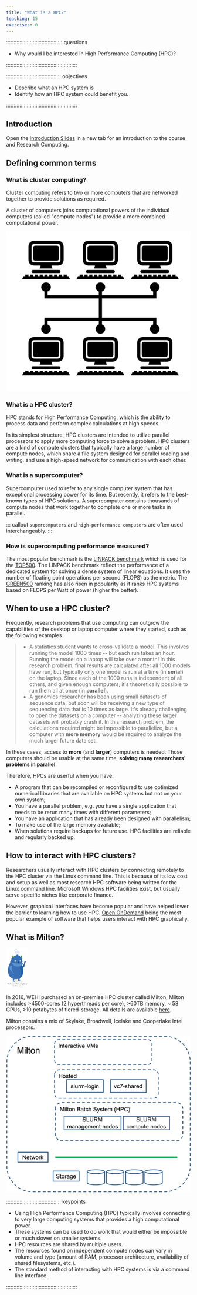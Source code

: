 ```yaml
---
title: "What is a HPC?"
teaching: 15
exercises: 0
---
```


:::::::::::::::::::::::::::::::::::::: questions 

- Why would I be interested in High Performance Computing (HPC)?

::::::::::::::::::::::::::::::::::::::::::::::::

::::::::::::::::::::::::::::::::::::: objectives

- Describe what an HPC system is
- Identify how an HPC system could benefit you.

::::::::::::::::::::::::::::::::::::::::::::::::

## Introduction
Open the [Introduction Slides](https://wehieduau.sharepoint.com/:p:/s/rc2/EVLoeAXqz7hFuqDM59COiYkBiGvnkY-Lgh8C9pOTSeJSsA?e=BdafRQ)
in a new tab for an introduction to the course and Research Computing. 

## Defining common terms


### What is cluster computing?
Cluster computing refers to two or more computers that are networked together to provide solutions as required. 

A cluster of computers joins computational powers of the individual computers (called "compute nodes") to provide a more combined computational power.

![Cluster Computing by Trevor Dsouza from <a href="https://thenounproject.com/browse/icons/term/cluster-computing/" target="_blank" title="Cluster Computing Icons">Noun Project</a> ](fig/cluster.png)

### What is a HPC cluster?
HPC stands for High Performance Computing, which is the ability to process data and perform complex calculations at high speeds. 

In its simplest structure, HPC clusters are intended to utilize parallel processors to apply more computing force to solve a problem. HPC clusters are a kind of compute clusters that typically have a large number of compute nodes, which share a file system designed for parallel reading and writing, and use a high-speed network for communication with each other. 


### What is a supercomputer?
Supercomputer used to refer to any single computer system that has exceptional processing power for its time. But recently, it refers to the best-known types of HPC solutions. A supercomputer contains thousands of compute nodes that work together to complete one or more tasks in parallel. 



::: callout
`supercomputers` and `high-performance computers` are often used interchangeably.
::: 


### How is supercomputing performance measured?
The most popular benchmark is the [LINPACK benchmark](https://www.top500.org/project/linpack/) which is used for the [TOP500](https://www.top500.org/lists/top500). The LINPACK benchmark reflect the performance of a dedicated system for solving a dense system of linear equations. It uses the number of floating point operations per second (FLOPS) as the metric. The [GREEN500](https://www.top500.org/lists/green500/) ranking has also risen in popularity as it ranks HPC systems based on FLOPS per Watt of power (higher the better).

## When to use a HPC cluster? 
Frequently, research problems that use computing can outgrow the capabilities
of the desktop or laptop computer where they started, such as the following examples

>* A statistics student wants to cross-validate a model. This involves running
  the model 1000 times -- but each run takes an hour. Running the model on
  a laptop will take over a month! In this research problem, final results are
  calculated after all 1000 models have run, but typically only one model is
  run at a time (in __serial__) on the laptop. Since each of the 1000 runs is
  independent of all others, and given enough computers, it's theoretically
  possible to run them all at once (in __parallel__).
>* A genomics researcher has been using small datasets of sequence data, but
  soon will be receiving a new type of sequencing data that is 10 times as
  large. It's already challenging to open the datasets on a computer --
  analyzing these larger datasets will probably crash it. In this research
  problem, the calculations required might be impossible to parallelize, but a
  computer with __more memory__ would be required to analyze the much larger
  future data set.


In these cases, access to **more** (and **larger**) computers is needed. Those
computers should be usable at the same time, __solving many researchers'
problems in parallel__.

Therefore, HPCs are userful when you have:

* A program that can be recompiled or reconfigured to use optimized numerical libraries that are available on HPC systems but not on your own system;
* You have a parallel problem, e.g. you have a single application that needs to be rerun many times with different parameters;
* You have an application that has already been designed with parallelism;
* To make use of the large memory available;
* When solutions require backups for future use. HPC facilities are reliable and regularly backed up.

## How to interact with HPC clusters?
Researchers usually interact with HPC clusters by connecting remotely to the HPC cluster via the Linux command line.
This is because of its low cost and setup as well as most research HPC software being written for the
Linux command line. Microsoft Windows HPC facilities exist, but usually serve specific niches like corporate finance.

However, graphical interfaces have become popular and have helped lower the barrier
to learning how to use HPC. [Open OnDemand](https://openondemand.org/) being the most popular example of software
that helps users interact with HPC graphically.

## What is Milton?

![](fig/milton.png)

In 2016, WEHI purchased an on-premise HPC cluster called Milton, Milton includes >4500-cores (2 hyperthreads per core), >60TB memory, ~ 58 GPUs, >10 petabytes of tiered-storage. All details are available [here](https://wehieduau.sharepoint.com/sites/rc2/SitePages/Milton-hardware.aspx).

Milton contains a mix of Skylake, Broadwell, Icelake and Cooperlake Intel processors.


![](fig/miltonschematic.png)




::::::::::::::::::::::::::::::::::::: keypoints 

- Using High Performance Computing (HPC) typically involves connecting to very large
  computing systems that provides a high computational power.
- These systems can be used to do work that would either be impossible
  or much slower on smaller systems.
- HPC resources are shared by multiple users.
- The resources found on independent compute nodes can vary in volume and type (amount of RAM, processor architecture, availability of shared filesystems, etc.).
- The standard method of interacting with HPC systems is via a command line interface.

::::::::::::::::::::::::::::::::::::::::::::::::
